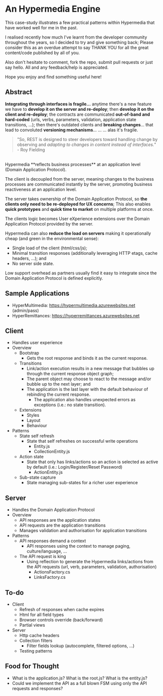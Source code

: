 # An Hypermedia Engine

This case-study illustrates a few practical patterns within Hypermedia that have worked well for me in the past. 

I realised recently how much I've learnt from the developer community throughout the years, so I decided to try and give something back; Please consider this as an overdue attempt to say THANK YOU for all the great content/code published by all of you.

Also don't hesitate to comment, fork the repo, submit pull requests or just say hello. All and any feedback/help is appreciated.

Hope you enjoy and find something useful here!

## Abstract
**Integrating through interfaces is fragile...** anytime there's a new feature we have to **develop it on the server and re-deploy**; then **develop it on the client and re-deploy**; the contracts are communicated **out-of-band and hard-coded** (urls, verbs, parameters, validation, application state transitions, ...); then there's outdated clients and **breaking changes**... that lead to convoluted **versioning mechanisms**... ... ... alas it's fragile.

>"So, REST is designed to steer developers toward handling change by observing and *adapting to changes in content instead of interfaces.*" - Roy Fielding

<br />
Hypermedia **reflects business processes** at an application level (Domain Application Protocol).

The client is decoupled from the server, meaning changes to the business processes are communicated instantly by the server, promoting business reactiveness at an application level.

The server takes ownership of the Domain Application Protocol, so **the clients only need to be re-deployed for UX concerns**;
This also enables **quick prototypes** and **quick time to market** on multiple platforms at once.

The clients logic becomes User eXperience extensions over the Domain Application Protocol provided by the server.

Hypermedia can also **reduce the load on servers** making it operationally cheap (and green in the environmental sense):
* Single load of the client (html/css/js);
* Minimal transition responses (additionally leveraging HTTP etags, cache headers, ...); and
* No server side state.

Low support overhead as partners usually find it easy to integrate since the Domain Application Protocol is defined explicitly.


## Sample Applications 
* HyperMultimedia: https://hypermultimedia.azurewebsites.net (admin/pass)
* HyperRemittances: https://hyperremittances.azurewebsites.net


## Client
* Handles user experience
* Overview
    * Bootstrap
        * Gets the root response and binds it as the current response.
    * Transitions
    	* Link/action execution results in a new message that bubbles up through the current response object graph;
    	* The parent object may choose to react to the message and/or bubble up to the next layer; and
    	* The application is the last layer with the default behaviour of rebinding the current response.
    		* The application also handles unexpected errors as exceptions (i.e.: no state transition).
    * Extensions
    	* Styles
    	* Layout
    	* Behaviour
* Patterns
    * State self refresh
    	* State that self refreshes on successful write operations
    		* Entity.js
    		* CollectionEntity.js
    * Action state
    	* State that only has links/actions so an action is selected as active by default (i.e.: Login/Register/Reset Password)
    		* ActionEntity.js
    * Sub-state capture
    	* State managing sub-states for a richer user experience


## Server
* Handles the Domain Application Protocol
* Overview
	* API responses are the application states
	* API requests are the application transitions
	* Manages validation and authorisation for application transitions
* Patterns
	* API responses demand a context
		* API responses using the context to manage paging, culture/language, ...
	* The API request is king
		* Using reflection to generate the Hypermedia links/actions from the API requests (url, verb, parameters, validation, authorisation)
			* ActionsFactory.cs
			* LinksFactory.cs


## To-do
* Client
    * Refresh of responses when cache expires
    * Html for all field types
    * Browser controls override (back/forward)
    * Partial views
* Server
    * Http cache headers
    * Collection filters
	    * Filter fields lookup (autocomplete, filtered options, ...)
    * Testing patterns


## Food for Thought
* What is the  application.js? What is the root.js? What is the entity.js?
* Could we implement the API as a full blown FSM using only the API requests and responses?
